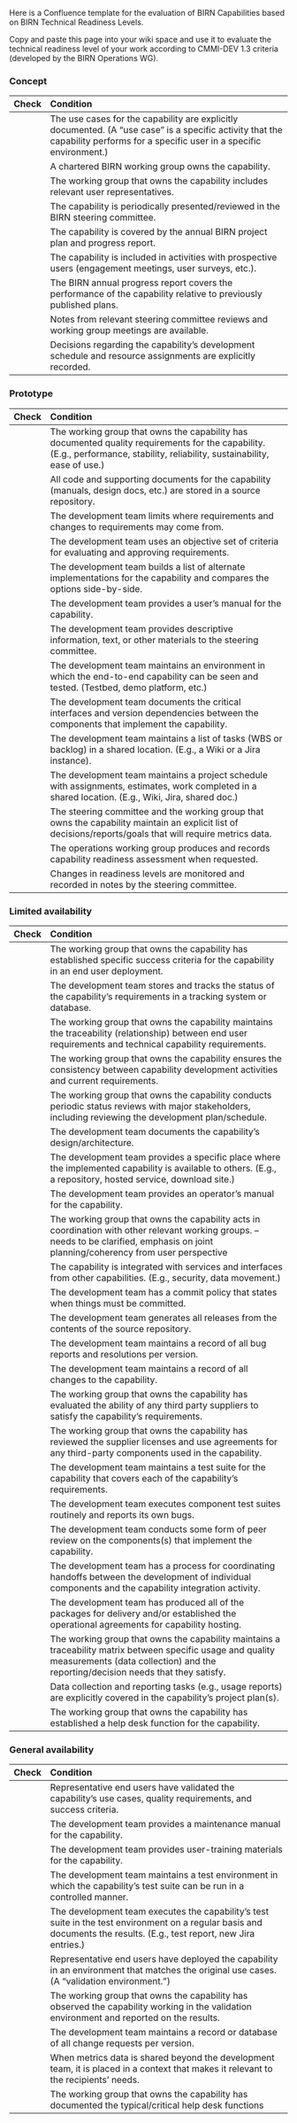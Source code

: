 Here is a Confluence template for the evaluation of BIRN Capabilities based on BIRN Technical Readiness Levels. 

Copy and paste this page into your wiki space and use it to evaluate the technical readiness level of your work according to CMMI-DEV 1.3 criteria (developed by the BIRN Operations WG).

### Concept

| Check | Condition |
| ---- |:---- |
|   | The use cases for the capability are explicitly documented. (A “use case” is a specific activity that the capability performs for a specific user in a specific environment.)|
|   | A chartered BIRN working group owns the capability.|
|   | The working group that owns the capability includes relevant user representatives.|
|   | The capability is periodically presented/reviewed in the BIRN steering committee.|
|   | The capability is covered by the annual BIRN project plan and progress report.|
|   | The capability is included in activities with prospective users (engagement meetings, user surveys, etc.).|
|   | The BIRN annual progress report covers the performance of the capability relative to previously published plans.|
|   | Notes from relevant steering committee reviews and working group meetings are available.|
|   | Decisions regarding the capability’s development schedule and resource assignments are explicitly recorded.|

### Prototype

| Check | Condition |
| ---- |:---- |
|   | The working group that owns the capability has documented quality requirements for the capability. (E.g., performance, stability, reliability, sustainability, ease of use.)|
|   | All code and supporting documents for the capability (manuals, design docs, etc.) are stored in a source repository.|
|   | The development team limits where requirements and changes to requirements may come from.|
|   | The development team uses an objective set of criteria for evaluating and approving requirements.|
|   | The development team builds a list of alternate implementations for the capability and compares the options side-by-side.|
|   | The development team provides a user’s manual for the capability.|
|   | The development team provides descriptive information, text, or other materials to the steering committee.|
|   | The development team maintains an environment in which the end-to-end capability can be seen and tested. (Testbed, demo platform, etc.)|
|   | The development team documents the critical interfaces and version dependencies between the components that implement the capability.|
|   | The development team maintains a list of tasks (WBS or backlog) in a shared location. (E.g., a Wiki or a Jira instance).|
|   | The development team maintains a project schedule with assignments, estimates, work completed in a shared location. (E.g., Wiki, Jira, shared doc.)|
|   | The steering committee and the working group that owns the capability maintain an explicit list of decisions/reports/goals that will require metrics data.|
|   | The operations working group produces and records capability readiness assessment when requested.|
|   | Changes in readiness levels are monitored and recorded in notes by the steering committee.|

### Limited availability

| Check | Condition |
| ---- |:---- |
|   | The working group that owns the capability has established specific success criteria for the capability in an end user deployment.|
|   | The development team stores and tracks the status of the capability’s requirements in a tracking system or database. 
|   | The working group that owns the capability maintains the traceability (relationship) between end user requirements and technical capability requirements.|
|   | The working group that owns the capability ensures the consistency between capability development activities and current requirements.|
|   | The working group that owns the capability conducts periodic status reviews with major stakeholders, including reviewing the development plan/schedule.|
|   | The development team documents the capability’s design/architecture.|
|   | The development team provides a specific place where the implemented capability is available to others. (E.g., a repository, hosted service, download site.)|
|   | The development team provides an operator’s manual for the capability.|
|   | The working group that owns the capability acts in coordination with other relevant working groups. – needs to be clarified, emphasis on joint planning/coherency from user perspective|
|   | The capability is integrated with services and interfaces from other capabilities. (E.g., security, data movement.)|
|   | The development team has a commit policy that states when things must be committed.|
|   | The development team generates all releases from the contents of the source repository.|
|   | The development team maintains a record of all bug reports and resolutions per version.|
|   | The development team maintains a record of all changes to the capability.|
|   | The working group that owns the capability has evaluated the ability of any third party suppliers to satisfy the capability’s requirements.|
|   | The working group that owns the capability has reviewed the supplier licenses and use agreements for any third-party components used in the capability.|
|   | The development team maintains a test suite for the capability that covers each of the capability’s requirements.|
|   | The development team executes component test suites routinely and reports its own bugs.|
|   | The development team conducts some form of peer review on the components(s) that implement the capability.|
|   | The development team has a process for coordinating handoffs between the development of individual components and the capability integration activity.|
|   | The development team has produced all of the packages for delivery and/or established the operational agreements for capability hosting.|
|   | The working group that owns the capability maintains a traceability matrix between specific usage and quality measurements (data collection) and the reporting/decision needs that they satisfy.|
|   | Data collection and reporting tasks (e.g., usage reports) are explicitly covered in the capability’s project plan(s).|
|   | The working group that owns the capability has established a help desk function for the capability.|

### General availability

| Check | Condition |
| ---- |:---- |
|   | Representative end users have validated the capability’s use cases, quality requirements, and success criteria.|
|   | The development team provides a maintenance manual for the capability.|
|   | The development team provides user-training materials for the capability.
|   | The development team maintains a test environment in which the capability’s test suite can be run in a controlled manner.|
|   | The development team executes the capability’s test suite in the test environment on a regular basis and documents the results. (E.g., test report, new Jira entries.)|
|   | Representative end users have deployed the capability in an environment that matches the original use cases. (A “validation environment.”)|
|   | The working group that owns the capability has observed the capability working in the validation environment and reported on the results.|
|   | The development team maintains a record or database of all change requests per version.|
|   | When metrics data is shared beyond the development team, it is placed in a context that makes it relevant to the recipients’ needs.|
|   | The working group that owns the capability has documented the typical/critical help desk functions|

